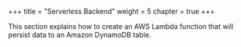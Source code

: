 +++
title = "Serverless Backend"
weight = 5
chapter = true
+++

This section explains how to create an AWS Lambda function that will persist data to an Amazon DynamoDB table.